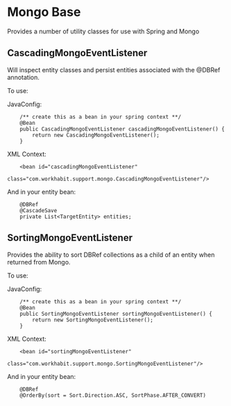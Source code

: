 # Mongo Base

Provides a number of utility classes for use with Spring and Mongo

## CascadingMongoEventListener

Will inspect entity classes and persist entities associated with the @DBRef annotation.

To use:

JavaConfig:

```
    /** create this as a bean in your spring context **/
    @Bean
    public CascadingMongoEventListener cascadingMongoEventListener() {
        return new CascadingMongoEventListener();
    }
```

XML Context:

```
    <bean id="cascadingMongoEventListener" 
        class="com.workhabit.support.mongo.CascadingMongoEventListener"/>
```

And in your entity bean:

```
    @DBRef
    @CascadeSave
    private List<TargetEntity> entities;
```

## SortingMongoEventListener

Provides the ability to sort DBRef collections as a child of an entity when returned from Mongo.

To use:

JavaConfig:

```
    /** create this as a bean in your spring context **/
    @Bean
    public SortingMongoEventListener sortingMongoEventListener() {
        return new SortingMongoEventListener();
    }
```

XML Context:

```
    <bean id="sortingMongoEventListener"
         class="com.workhabit.support.mongo.SortingMongoEventListener"/>
```

And in your entity bean:

```
    @DBRef
    @OrderBy(sort = Sort.Direction.ASC, SortPhase.AFTER_CONVERT)
```
